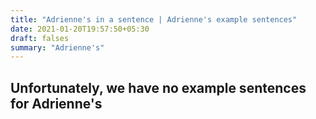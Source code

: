 ```yaml
---
title: "Adrienne's in a sentence | Adrienne's example sentences"
date: 2021-01-20T19:57:50+05:30
draft: falses
summary: "Adrienne's"
---
```

## Unfortunately, we have no example sentences for Adrienne's                 
